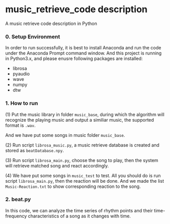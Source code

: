 # music_retrieve_code description
A music retrieve  code description in Python

### 0. Setup Environment
In order to run successfully, it is best to install Anaconda and run the code under the Anaconda Prompt command window. And this project is running in Python3.x, and please enusre following packages are installed:
- librosa
- pyaudio
- wave
- numpy
- dtw

### 1. How to run

(1) Put the music library in folder `music_base`, during which the algorithm will recognize the playing music and output a similiar music, the supported format is `.wav`.

And we have put some songs in music folder `music_base`.

(2) Run script `librosa_music.py`, a music retrieve database is created and stored as `beatDatabase.npy`.

(3) Run script `librosa_main.py`, choose the song to play, then the system will retrieve matched song and react accordingly.

(4) We have put some songs in `music_test` to test. All you should do is run script `librosa_main.py`, then the reaction will be done. And we made the list `Music-Reaction.txt` to show corresponding reaction to the song.

### 2. beat.py

In this code, we can analyze the time series of rhythm points and their time-frequency characteristics of a song as it changes with time.



